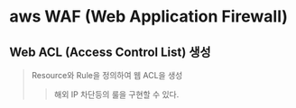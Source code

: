# aws WAF (Web Application Firewall)

## Web ACL (Access Control List) 생성

> Resource와 Rule을 정의하여 웹 ACL을 생성
>
> > 해외 IP 차단등의 룰을 구현할 수 있다.
